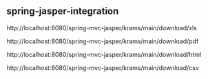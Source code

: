spring-jasper-integration
-----------------------------------------------------
http://localhost:8080/spring-mvc-jasper/krams/main/download/xls

http://localhost:8080/spring-mvc-jasper/krams/main/download/pdf

http://localhost:8080/spring-mvc-jasper/krams/main/download/html

http://localhost:8080/spring-mvc-jasper/krams/main/download/csv